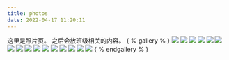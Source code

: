```yaml
---
title: photos
date: 2022-04-17 11:20:11
---
```

这里是照片页。
之后会放班级相关的内容。
{ %  gallery  % }
![](https://drive.cten.ga/api/raw/?path=/image/volantis/jpg/001.jpg) 
![](https://drive.cten.ga/api/raw/?path=/image/volantis/jpg/002.jpg) 
![](https://drive.cten.ga/api/raw/?path=/image/volantis/jpg/003.jpg) 
![](https://drive.cten.ga/api/raw/?path=/image/volantis/jpg/004.jpg) 
![](https://drive.cten.ga/api/raw/?path=/image/volantis/jpg/006.jpg) 
![](https://drive.cten.ga/api/raw/?path=/image/volantis/jpg/007.jpg) 
![](https://drive.cten.ga/api/raw/?path=/image/volantis/jpg/008.jpg) 
![](https://drive.cten.ga/api/raw/?path=/image/volantis/jpg/009.jpg)
![](https://drive.cten.ga/api/raw/?path=/image/volantis/jpg/010.jpg)
![](https://drive.cten.ga/api/raw/?path=/image/volantis/jpg/011.jpg)
![](https://drive.cten.ga/api/raw/?path=/image/volantis/jpg/012.jpg)
![](https://drive.cten.ga/api/raw/?path=/image/volantis/jpg/013.jpg)
![](https://drive.cten.ga/api/raw/?path=/image/volantis/jpg/014.jpg)
![](https://drive.cten.ga/api/raw/?path=/image/volantis/jpg/015.jpg)
![](https://drive.cten.ga/api/raw/?path=/image/volantis/jpg/016.jpg)
![](https://drive.cten.ga/api/raw/?path=/image/volantis/jpg/017.jpg)
{ %  endgallery  % }
